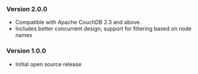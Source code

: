 ### Version 2.0.0
* Compatible with Apache CouchDB 2.3 and above. 
* Includes better concurrent design, support for filtering based on node names

### Version 1.0.0

* Initial open source release 
